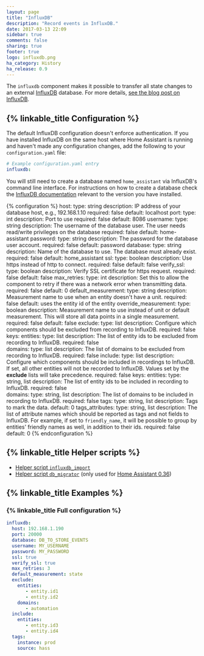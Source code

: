 ```yaml
---
layout: page
title: "InfluxDB"
description: "Record events in InfluxDB."
date: 2017-03-13 22:09
sidebar: true
comments: false
sharing: true
footer: true
logo: influxdb.png
ha_category: History
ha_release: 0.9
---
```


The `influxdb` component makes it possible to transfer all state changes to an external [InfluxDB](https://influxdb.com/) database. For more details, [see the blog post on InfluxDB](/blog/2015/12/07/influxdb-and-grafana/).

## {% linkable_title Configuration %}

The default InfluxDB configuration doesn't enforce authentication. If you have installed InfluxDB on the same host where Home Assistant is running and haven't made any configuration changes, add the following to your `configuration.yaml` file:

```yaml
# Example configuration.yaml entry
influxdb:
```

You will still need to create a database named `home_assistant` via InfluxDB's command line interface. For instructions on how to create a database check the [InfluxDB documentation](https://docs.influxdata.com/influxdb/latest/introduction/getting_started/#creating-a-database) relevant to the version you have installed.

{% configuration %}
host:
  type: string
  description: IP address of your database host, e.g., 192.168.1.10
  required: false
  default: localhost
port:
  type: int
  description: Port to use
  required: false
  default: 8086
username:
  type: string
  description: The username of the database user. The user needs read/write privileges on the database
  required: false
  default: home-assistant
password:
  type: string
  description: The password for the database user account.
  required: false
  default: password
database:
  type: string
  description: Name of the database to use. The database must already exist.
  required: false
  default: home_assistant
ssl:
  type: boolean
  description: Use https instead of http to connect.
  required: false
  default: false
verify_ssl:
  type: boolean
  description: Verify SSL certificate for https request.
  required: false
  default: false
max_retries:
  type: int
  description: Set this to allow the component to retry if there was a network error when transmitting data.
  required: false
  default: 0
default_measurement:
  type: string
  description: Measurement name to use when an entity doesn't have a unit. 
  required: false
  default: uses the entity id of the entity
override_measurement:
  type: boolean
  description:  Measurement name to use instead of unit or default measurement. This will store all data points in a single measurement.
  required: false
  default: false
exclude:
  type: list
  description:  Configure which components should be excluded from recording to InfluxDB.
  required: false
  keys:
    entities:
      type: list
      description:  The list of entity ids to be excluded from recording to InfluxDB.
      required: false    
    domains:
      type: list
      description:  The list of domains to be excluded from recording to InfluxDB.
      required: false
include:
  type: list
  description:  Configure which components should be included in recordings to InfluxDB. If set, all other entities will not be recorded to InfluxDB. Values set by the **exclude** lists will take precedence.
  required: false
  keys:
    entities:
      type: string, list
      description:  The list of entity ids to be included in recording to InfluxDB.
      required: false    
    domains:
      type: string, list
      description:  The list of domains to be included in recording to InfluxDB.
      required: false
tags:
  type: string, list
  description: Tags to mark the data.
  default: 0
tags_attributes:
  type: string, list
  description: The list of attribute names which should be reported as tags and not fields to InfluxDB. For example, if set to `friendly_name`, it will be possible to group by entities' friendly names as well, in addition to their ids.
  required: false
  default: 0
{% endconfiguration %}

## {% linkable_title Helper scripts %}

- [Helper script `influxdb_import`](/docs/tools/influxdb_import/)
- [Helper script `db_migrator`](/docs/tools/db_migrator/) (only used for [Home Assistant 0.36](/blog/2017/01/14/iss-usps-images-packages/#influxdb-export))

## {% linkable_title Examples %}

### {% linkable_title Full configuration %}

```yaml
influxdb:
  host: 192.168.1.190
  port: 20000
  database: DB_TO_STORE_EVENTS
  username: MY_USERNAME
  password: MY_PASSWORD
  ssl: true
  verify_ssl: true
  max_retries: 3
  default_measurement: state
  exclude:
    entities:
       - entity.id1
       - entity.id2
    domains:
       - automation
  include:
    entities:
       - entity.id3
       - entity.id4
  tags:
    instance: prod
    source: hass
```
